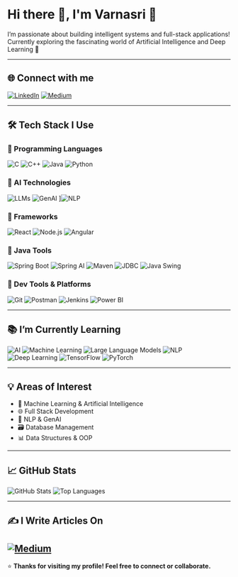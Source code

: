 

# Hi there 👋, I'm Varnasri 🤖

I’m passionate about building intelligent systems and full-stack applications!  
Currently exploring the fascinating world of Artificial Intelligence and Deep Learning 🚀

---

## 🌐 Connect with me
[![LinkedIn](https://img.shields.io/badge/LinkedIn-blue?style=flat&logo=linkedin)](https://www.linkedin.com/in/varnasri-kumaran/)
[![Medium](https://img.shields.io/badge/Medium-12100E?logo=medium)](https://medium.com/@varnasrikumaran004)


---

## 🛠️ Tech Stack I Use

### 🔷 Programming Languages  
![C](https://img.shields.io/badge/-C-A8B9CC?logo=c&logoColor=white)  ![C++](https://img.shields.io/badge/-C++-00599C?logo=c%2B%2B&logoColor=white)  ![Java](https://img.shields.io/badge/-Java-007396?logo=java&logoColor=white)  ![Python](https://img.shields.io/badge/-Python-3776AB?logo=python&logoColor=white)  

### 🔶 AI Technologies  
![LLMs](https://img.shields.io/badge/-LLMs-grey)  ![GenAI](https://img.shields.io/badge/-GenAI-blueviolet)  ]![NLP](https://img.shields.io/badge/-NLP-orange)

### 🔷 Frameworks  
![React](https://img.shields.io/badge/-React-61DAFB?logo=react&logoColor=black)  ![Node.js](https://img.shields.io/badge/-Node.js-339933?logo=nodedotjs&logoColor=white)  ![Angular](https://img.shields.io/badge/-Angular-DD0031?logo=angular&logoColor=white)

### 🔶 Java Tools  
![Spring Boot](https://img.shields.io/badge/-Spring%20Boot-6DB33F?logo=springboot&logoColor=white)  ![Spring AI](https://img.shields.io/badge/-SpringAI-lightgrey)  ![Maven](https://img.shields.io/badge/-Maven-C71A36?logo=apachemaven)  ![JDBC](https://img.shields.io/badge/-JDBC-blue)  ![Java Swing](https://img.shields.io/badge/-Swing-007396)

### 🔷 Dev Tools & Platforms  
![Git](https://img.shields.io/badge/-Git-F05032?logo=git&logoColor=white)  ![Postman](https://img.shields.io/badge/-Postman-FF6C37?logo=postman&logoColor=white)  ![Jenkins](https://img.shields.io/badge/-Jenkins-D24939?logo=jenkins&logoColor=white)  ![Power BI](https://img.shields.io/badge/-Power%20BI-F2C811?logo=powerbi&logoColor=black)

---

## 📚 I’m Currently Learning

![AI](https://img.shields.io/badge/-Artificial%20Intelligence-blueviolet)  ![Machine Learning](https://img.shields.io/badge/-Machine%20Learning-orange)  ![Large Language Models](https://img.shields.io/badge/-LLMs-darkblue)  ![NLP](https://img.shields.io/badge/-Natural%20Language%20Processing-teal)  ![Deep Learning](https://img.shields.io/badge/-Deep%20Learning-red)  ![TensorFlow](https://img.shields.io/badge/-TensorFlow-FF6F00?logo=tensorflow)  ![PyTorch](https://img.shields.io/badge/-PyTorch-EE4C2C?logo=pytorch&logoColor=white)

---

## 💡 Areas of Interest

- 🤖 Machine Learning & Artificial Intelligence  
- 🌐 Full Stack Development  
- 🧠 NLP & GenAI  
- 🗃️ Database Management  
- 📊 Data Structures & OOP  

---

## 📈 GitHub Stats
![GitHub Stats](https://github-readme-stats.vercel.app/api?username=yourusername&show_icons=true&theme=radical)
![Top Languages](https://github-readme-stats.vercel.app/api/top-langs/?username=yourusername&layout=compact)

---

## ✍️ I Write Articles On
[![Medium](https://img.shields.io/badge/Medium-12100E?logo=medium)](https://medium.com/@varnasrikumaran004)  
---

⭐️ **Thanks for visiting my profile! Feel free to connect or collaborate.**

